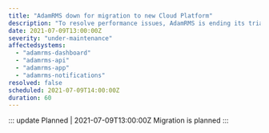 ```yaml
---
title: "AdamRMS down for migration to new Cloud Platform"
description: "To resolve performance issues, AdamRMS is ending its trial of a serverless public cloud platform early and moving to a more traditional server stack"
date: 2021-07-09T13:00:00Z
severity: "under-maintenance"
affectedsystems:
  - "adamrms-dashboard"
  - "adamrms-api"
  - "adamrms-app"
  - "adamrms-notifications"
resolved: false
scheduled: 2021-07-09T14:00:00Z
duration: 60
---
```



::: update Planned | 2021-07-09T13:00:00Z
Migration is planned
:::
